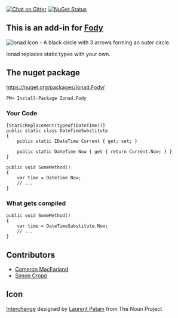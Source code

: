 [![Chat on Gitter](https://img.shields.io/gitter/room/fody/fody.svg?style=flat)](https://gitter.im/Fody/Fody)
[![NuGet Status](http://img.shields.io/nuget/v/Ionad.Fody.svg?style=flat)](https://www.nuget.org/packages/Ionad.Fody/)


## This is an add-in for [Fody](https://github.com/Fody/Fody/) 

![Ionad Icon - A black circle with 3 arrows forming an outer circle.](https://raw.github.com/Fody/Ionad/master/Icons/package_icon.png)

Ionad replaces static types with your own.


## The nuget package

https://nuget.org/packages/Ionad.Fody/

    PM> Install-Package Ionad.Fody


### Your Code

    [StaticReplacement(typeof(DateTime))]
    public static class DateTimeSubstitute
    {
        public static IDateTime Current { get; set; }

        public static DateTime Now { get { return Current.Now; } }
    }

    public void SomeMethod()
    {
        var time = DateTime.Now;
        // ...
    }


### What gets compiled 

    public void SomeMethod()
    {
        var time = DateTimeSubstitute.Now;
        // ...
    }


## Contributors

  * [Cameron MacFarland](https://github.com/distantcam)
  * [Simon Cropp](https://github.com/simoncropp)


## Icon

[Interchange](http://thenounproject.com/noun/interchange/#icon-No2031) designed by [Laurent Patain](http://thenounproject.com/____Lo) from The Noun Project

